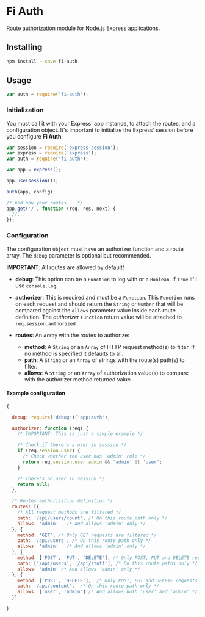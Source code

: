 # Fi Auth
Route authorization module for Node.js Express applications.

## Installing

```sh
npm install --save fi-auth
```

## Usage

```js
var auth = require('fi-auth');
```

### Initialization
You must call it with your Express' app instance, to attach the routes, and a configuration object. It's important to initialize the Express' session before you configure **Fi Auth**:

```js
var session = require('express-session');
var express = require('express');
var auth = require('fi-auth');

var app = express();

app.use(session());

auth(app, config);

/* And now your routes... */
app.get('/', function (req, res, next) {
  //...
});
```

### Configuration
The configuration `Object` must have an authorizer function and a route array. The `debug` parameter is optional but recommended.

**IMPORTANT**: All routes are allowed by default!

- **debug**: This option can be a `Function` to log with or a `Boolean`. If `true` it'll use `console.log`.

- **authorizer**: This is required and must be a `Function`. This `Function` runs on each request and should return the `String` or `Number` that will be compared against the `allows` parameter value inside each route definition. The *authorizer* `Function` return value will be attached to `req.session.authorized`.

- **routes**: An `Array` with the routes to authorize:
  - **method**: A `String` or an `Array` of HTTP request method(s) to filter. If no method is specified it defaults to all.
  - **path**: A `String` or an `Array` of strings with the route(s) path(s) to filter.
  - **allows**: A `String` or an `Array` of authorization value(s) to compare with the authorizer method returned value.

#### Example configuration
```js
{

  debug: require('debug')('app:auth'),

  authorizer: function (req) {
    /* IMPORTANT: This is just a simple example */

    /* Check if there's a user in session */
    if (req.session.user) {
      /* Check whether the user has 'admin' role */
      return req.session.user.admin && 'admin' || 'user';
    }

    /* There's no user in session */
    return null;
  },

  /* Routes authorization definition */
  routes: [{
    /* All request methods are filtered */
    path: '/api/users/count', /* On this route path only */
    allows: 'admin'   /* And allows 'admin' only */
  }, {
    method: 'GET', /* Only GET requests are filtered */
    path: '/api/users', /* On this route path only */
    allows: 'admin'   /* And allows 'admin' only */
  }, {
    method: ['POST', 'PUT', 'DELETE'], /* Only POST, PUT and DELETE requests are filtered */
    path: ['/api/users', '/api/stuff'], /* On this route paths only */
    allows: 'admin' /* And allows 'admin' only */
  }, {
    method: ['POST', 'DELETE'],  /* Only POST, PUT and DELETE requests are filtered */
    path: '/api/content',  /* On this route path only */
    allows: ['user', 'admin'] /* And allows both 'user' and 'admin' */
  }]

}
```
